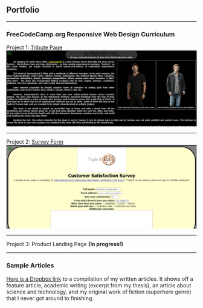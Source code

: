 ## Portfolio

---

### FreeCodeCamp.org	Responsive Web Design Curriculum

Project 1: [Tribute Page](https://codepen.io/dunemustier/full/qGyYVJ)
<img src="images/tribute-page.JPG"/>

---
Project 2: [Survey Form](https://codepen.io/dunemustier/full/BeOrOG)
<img src="images/survey.JPG"/>

---
Project 3: Product Landing Page **(In progress!)**

---

### Sample Articles

[Here is a Dropbox link](https://www.dropbox.com/sh/al1cellus4ggb4d/AABMswv6arVerhjpMSj8v0fua?dl=0) to a compilation of my written articles. It shows off a feature article, academic writing (excerpt from my thesis), an article about science and technology, and my original work of fiction (superhero genre) that I never got around to finishing.
